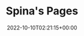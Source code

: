 ---
url: /ArchLinux
type : "docs"
weight: 4
title: "Spina's Pages"
icon: menu_book
lead: ""
description: "This is the homepage"
date: 2022-10-10T02:21:15+00:00
lastmod: 2022-10-10T02:21:15+00:00
draft: false
images: []
---
